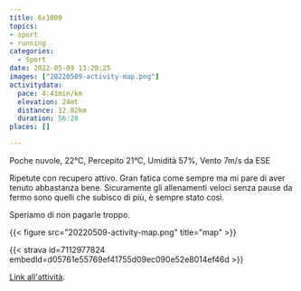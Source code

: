 ```yaml
---
title: 6x1000
topics:
- sport
- running
categories: 
  - Sport
date: 2022-05-09 13:20:25
images: ["20220509-activity-map.png"]
activitydata:
  pace: 4:41min/km
  elevation: 24mt
  distance: 12.02km
  duration: 56:20
places: []

---
```


Poche nuvole, 22°C, Percepito 21°C, Umidità 57%, Vento 7m/s da ESE

<!--more-->

Ripetute con recupero attivo. Gran fatica come sempre ma mi pare di aver tenuto abbastanza bene. Sicuramente gli allenamenti veloci senza pause da fermo sono quelli che subisco di più, è sempre stato così.

Speriamo di non pagarle troppo.

{{<  figure src="20220509-activity-map.png" title="map" >}}

{{< strava id=7112977824 embedId=d05761e55769ef41755d09ec090e52e8014ef46d >}}

[Link all'attività](https://strava.com/activities/7112977824).
